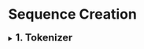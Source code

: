 # Sequence Creation

<div style='width:1000px;margin:auto'>
<details><summary><b style='font-size:20px'>1. Tokenizer</b></summary><p>
~~~
# a tokenizer is a utility function to split a sentence into words. 

from keras.preprocessing.text import Tokenizer
## Tokenize the sentences
tokenizer = Tokenizer(num_words=max_features)
tokenizer.fit_on_texts(list(train_X)+list(test_X))
train_X = tokenizer.texts_to_sequences(train_X)
test_X = tokenizer.texts_to_sequences(test_X)
~~~
</p></details>

<details><summary><b style='font-size:20px'>2. pad_sequence</b></summary><p>
~~~
# Normally our model expects that each sequence(each training example) will be of the same length(same number of words/tokens). We can control this using the maxlen parameter.
# NOTE: applied after Tokenizer
# NOTE: you can change 'post' or 'pre'
# Refresher: https://stackoverflow.com/questions/42943291/what-does-keras-io-preprocessing-sequence-pad-sequences-do

from keras.preprocessing.sequence import pad_sequences

train_X = pad_sequences(train_X, maxlen=maxlen, truncating='post',padding='post')
test_X = pad_sequences(test_X, maxlen=maxlen, truncating='post',padding='post')
~~~
</p></details>
</div>